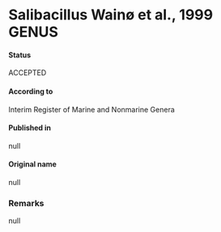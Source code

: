 # Salibacillus Wainø et al., 1999 GENUS

#### Status
ACCEPTED

#### According to
Interim Register of Marine and Nonmarine Genera

#### Published in
null

#### Original name
null

### Remarks
null